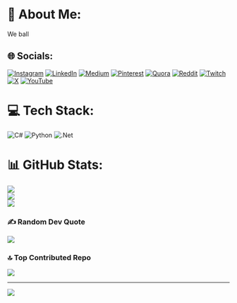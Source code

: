 # 💫 About Me:
We ball


## 🌐 Socials:
[![Instagram](https://img.shields.io/badge/Instagram-%23E4405F.svg?logo=Instagram&logoColor=white)](https://instagram.com/npcsina) [![LinkedIn](https://img.shields.io/badge/LinkedIn-%230077B5.svg?logo=linkedin&logoColor=white)](https://linkedin.com/in/npcsina) [![Medium](https://img.shields.io/badge/Medium-12100E?logo=medium&logoColor=white)](https://medium.com/@npcsina) [![Pinterest](https://img.shields.io/badge/Pinterest-%23E60023.svg?logo=Pinterest&logoColor=white)](https://pinterest.com/npcsina) [![Quora](https://img.shields.io/badge/Quora-%23B92B27.svg?logo=Quora&logoColor=white)](https://quora.com/profile/npcsina) [![Reddit](https://img.shields.io/badge/Reddit-%23FF4500.svg?logo=Reddit&logoColor=white)](https://reddit.com/user/npcsina) [![Twitch](https://img.shields.io/badge/Twitch-%239146FF.svg?logo=Twitch&logoColor=white)](https://twitch.tv/npcsina) [![X](https://img.shields.io/badge/X-black.svg?logo=X&logoColor=white)](https://x.com/npcsina) [![YouTube](https://img.shields.io/badge/YouTube-%23FF0000.svg?logo=YouTube&logoColor=white)](https://youtube.com/@npcsina) 

# 💻 Tech Stack:
![C#](https://img.shields.io/badge/c%23-%23239120.svg?style=for-the-badge&logo=csharp&logoColor=white) ![Python](https://img.shields.io/badge/python-3670A0?style=for-the-badge&logo=python&logoColor=ffdd54) ![.Net](https://img.shields.io/badge/.NET-5C2D91?style=for-the-badge&logo=.net&logoColor=white)
# 📊 GitHub Stats:
![](https://github-readme-stats.vercel.app/api?username=npcsina&theme=dark&hide_border=false&include_all_commits=false&count_private=false)<br/>
![](https://github-readme-streak-stats.herokuapp.com/?user=npcsina&theme=dark&hide_border=false)<br/>
![](https://github-readme-stats.vercel.app/api/top-langs/?username=npcsina&theme=dark&hide_border=false&include_all_commits=false&count_private=false&layout=compact)

### ✍️ Random Dev Quote
![](https://quotes-github-readme.vercel.app/api?type=horizontal&theme=dark)

### 🔝 Top Contributed Repo
![](https://github-contributor-stats.vercel.app/api?username=npcsina&limit=5&theme=shadow_blue&combine_all_yearly_contributions=true)

---
[![](https://visitcount.itsvg.in/api?id=npcsina&icon=8&color=1)](https://visitcount.itsvg.in)

<!-- Proudly created with GPRM ( https://gprm.itsvg.in ) -->
